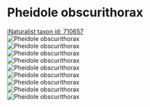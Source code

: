 
Pheidole obscurithorax
======================
  
[iNaturalist taxon id: 710657](https://www.inaturalist.org/taxa/710657)  
![Pheidole obscurithorax](https://inaturalist-open-data.s3.amazonaws.com/photos/13712752/medium.jpeg)  
![Pheidole obscurithorax](https://inaturalist-open-data.s3.amazonaws.com/photos/13712768/medium.jpeg)  
![Pheidole obscurithorax](https://inaturalist-open-data.s3.amazonaws.com/photos/13712755/medium.jpeg)  
![Pheidole obscurithorax](https://inaturalist-open-data.s3.amazonaws.com/photos/13712757/medium.jpeg)  
![Pheidole obscurithorax](https://inaturalist-open-data.s3.amazonaws.com/photos/13712758/medium.jpeg)  
![Pheidole obscurithorax](https://inaturalist-open-data.s3.amazonaws.com/photos/13712759/medium.jpeg)  
![Pheidole obscurithorax](https://inaturalist-open-data.s3.amazonaws.com/photos/13712761/medium.jpeg)  
![Pheidole obscurithorax](https://inaturalist-open-data.s3.amazonaws.com/photos/13712762/medium.jpeg)  
![Pheidole obscurithorax](https://inaturalist-open-data.s3.amazonaws.com/photos/13712766/medium.jpeg)